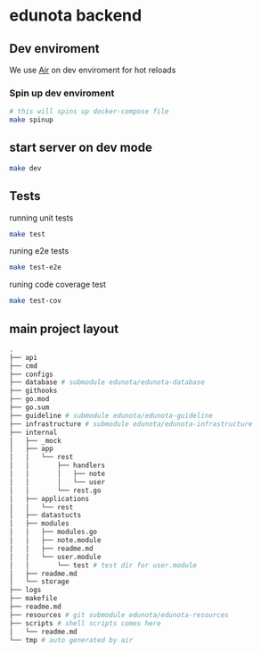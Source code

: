 # edunota backend

## Dev enviroment
We use [Air](https://github.com/cosmtrek/air) on dev enviroment for hot reloads

### Spin up dev enviroment
```bash
# this will spins up docker-compose file
make spinup
```
## start server on dev mode
```bash
make dev
```

## Tests

running unit tests
```bash
make test
```

runing e2e tests
```bash
make test-e2e
```

runing code coverage test
```bash 
make test-cov
```
## main project layout

```bash
.
├── api
├── cmd
├── configs
├── database # submodule edunota/edunota-database
├── githooks
├── go.mod
├── go.sum
├── guideline # submodule edunota/edunota-guideline
├── infrastructure # submodule edunota/edunota-infrastructure
├── internal
│   ├── _mock
│   ├── app
│   │   └── rest
│   │       ├── handlers
│   │       │   ├── note
│   │       │   └── user
│   │       └── rest.go
│   ├── applications
│   │   └── rest
│   ├── datastucts
│   ├── modules
│   │   ├── modules.go
│   │   ├── note.module
│   │   ├── readme.md
│   │   └── user.module
│   │       └── test # test dir for user.module
│   ├── readme.md
│   └── storage
├── logs
├── makefile
├── readme.md
├── resources # git submodule edunota/edunota-resources
├── scripts # shell scripts comes here
│   └── readme.md
└── tmp # auto generated by air
 
```